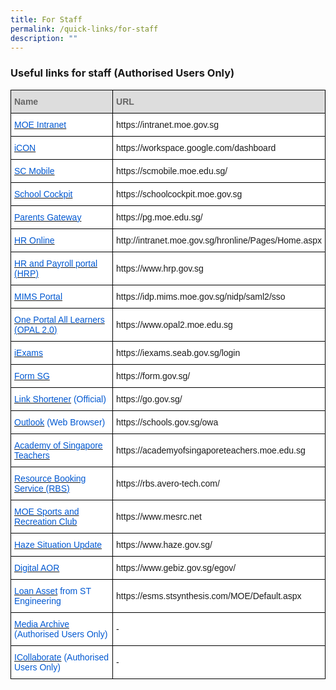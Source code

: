 ```yaml
---
title: For Staff
permalink: /quick-links/for-staff
description: ""
---
```

### Useful links for staff (Authorised Users Only)

<style type="text/css">
.tg  {border-collapse:collapse;border-spacing:0;}
.tg td{border-color:black;border-style:solid;border-width:1px;font-family:Arial, sans-serif;font-size:14px;
  overflow:hidden;padding:10px 5px;word-break:normal;}
.tg th{border-color:black;border-style:solid;border-width:1px;font-family:Arial, sans-serif;font-size:14px;
  font-weight:normal;overflow:hidden;padding:10px 5px;word-break:normal;}
.tg .tg-f8vp{background-color:#DDD;color:#666;font-weight:bold;text-align:left;vertical-align:middle}
.tg .tg-r3ha{background-color:#FFF;color:#0058D1;text-align:left;vertical-align:top}
.tg .tg-zr06{background-color:#FFF;text-align:left;vertical-align:middle}
</style>
<table class="tg">
<thead>
  <tr>
    <th class="tg-f8vp"><span style="color:#666;background-color:#DDD">Name</span></th>
    <th class="tg-f8vp"><span style="color:#666;background-color:#DDD">URL</span></th>
  </tr>
</thead>
<tbody>
  <tr>
    <td class="tg-r3ha"><a href="https://intranet.moe.gov.sg/"><span style="text-decoration:none;color:#0058D1">MOE Intranet</span></a></td>
    <td class="tg-zr06">https://intranet.moe.gov.sg</td>
  </tr>
  <tr>
    <td class="tg-r3ha"><a href="https://workspace.google.com/dashboard"><span style="text-decoration:none;color:#0058D1">iCON</span></a></td>
    <td class="tg-zr06">https://workspace.google.com/dashboard</td>
  </tr>
  <tr>
    <td class="tg-r3ha"><a href="https://scmobile.moe.edu.sg/"><span style="text-decoration:none;color:#0058D1">SC Mobile</span></a></td>
    <td class="tg-zr06">https://scmobile.moe.edu.sg/</td>
  </tr>
  <tr>
    <td class="tg-r3ha"><a href="https://schoolcockpit.moe.gov.sg/"><span style="text-decoration:none;color:#0058D1">School Cockpit</span></a></td>
    <td class="tg-zr06">https://schoolcockpit.moe.gov.sg</td>
  </tr>
  <tr>
    <td class="tg-r3ha"><a href="https://pg.moe.edu.sg/"><span style="text-decoration:none;color:#0058D1">Parents Gateway</span></a></td>
    <td class="tg-zr06">https://pg.moe.edu.sg/</td>
  </tr>
  <tr>
    <td class="tg-r3ha"><a href="http://intranet.moe.gov.sg/hronline/Pages/Home.aspx"><span style="text-decoration:none;color:#0058D1">HR Online</span></a></td>
    <td class="tg-zr06">http://intranet.moe.gov.sg/hronline/Pages/Home.aspx</td>
  </tr>
  <tr>
    <td class="tg-r3ha"><a href="https://www.hrp.gov.sg/"><span style="text-decoration:none;color:#0058D1">HR and Payroll portal (HRP)</span></a></td>
    <td class="tg-zr06">https://www.hrp.gov.sg</td>
  </tr>
  <tr>
    <td class="tg-r3ha"><a href="http://mims.moe.gov.sg/"><span style="text-decoration:none;color:#0058D1">MIMS Portal</span></a></td>
    <td class="tg-zr06">https://idp.mims.moe.gov.sg/nidp/saml2/sso<br></td>
  </tr>
  <tr>
    <td class="tg-r3ha"><a href="https://www.opal2.moe.edu.sg/"><span style="text-decoration:none;color:#0058D1">One Portal All Learners (OPAL 2.0)</span></a></td>
    <td class="tg-zr06">https://www.opal2.moe.edu.sg</td>
  </tr>
  <tr>
    <td class="tg-r3ha"><a href="https://iexams.seab.gov.sg/login"><span style="text-decoration:none;color:#0058D1">iExams</span></a></td>
    <td class="tg-zr06">https://iexams.seab.gov.sg/login</td>
  </tr>
  <tr>
    <td class="tg-r3ha"><a href="https://form.gov.sg/"><span style="text-decoration:none;color:#0058D1">Form SG</span></a></td>
    <td class="tg-zr06">https://form.gov.sg/</td>
  </tr>
  <tr>
    <td class="tg-r3ha"><a href="https://go.gov.sg/"><span style="text-decoration:none;color:#0058D1">Link Shortener</span></a> (Official)</td>
    <td class="tg-zr06">https://go.gov.sg/</td>
  </tr>
  <tr>
    <td class="tg-r3ha"><a href="https://schools.gov.sg/owa"><span style="text-decoration:none;color:#0058D1">Outlook</span></a> (Web Browser)</td>
    <td class="tg-zr06">https://schools.gov.sg/owa</td>
  </tr>
  <tr>
    <td class="tg-r3ha"><a href="https://academyofsingaporeteachers.moe.edu.sg/"><span style="text-decoration:none;color:#0058D1">Academy of Singapore Teachers</span></a></td>
    <td class="tg-zr06">https://academyofsingaporeteachers.moe.edu.sg</td>
  </tr>
  <tr>
    <td class="tg-r3ha"><a href="https://rbs.avero-tech.com/"><span style="text-decoration:none;color:#0058D1">Resource Booking Service (RBS)</span></a></td>
    <td class="tg-zr06">https://rbs.avero-tech.com/</td>
  </tr>
  <tr>
    <td class="tg-r3ha"><a href="https://www.mesrc.net/"><span style="text-decoration:none;color:#0058D1">MOE Sports and Recreation Club</span></a></td>
    <td class="tg-zr06">https://www.mesrc.net</td>
  </tr>
  <tr>
    <td class="tg-r3ha"><a href="https://www.haze.gov.sg/"><span style="text-decoration:none;color:#0058D1">Haze Situation Update</span></a></td>
    <td class="tg-zr06">https://www.haze.gov.sg/</td>
  </tr>
  <tr>
    <td class="tg-r3ha"><a href="https://www.gebiz.gov.sg/egov/"><span style="text-decoration:none;color:#0058D1">Digital AOR</span></a></td>
    <td class="tg-zr06">https://www.gebiz.gov.sg/egov/</td>
  </tr>
  <tr>
    <td class="tg-r3ha"><a href="https://esms.stsynthesis.com/MOE/Default.aspx"><span style="text-decoration:none;color:#0058D1">Loan Asset</span></a> from ST Engineering</td>
    <td class="tg-zr06">https://esms.stsynthesis.com/MOE/Default.aspx</td>
  </tr>
  <tr>
    <td class="tg-r3ha"><a href="https://dmpspic.blogspot.com/"><span style="text-decoration:none;color:#0058D1">Media Archive</span></a> (Authorised Users Only)</td>
    <td class="tg-zr06">-</td>
  </tr>
  <tr>
    <td class="tg-r3ha"><a href="https://icollaborate.moe.gov.sg/myitb/projects/ITD%20School%20Collaboration/Forms/AllItems.aspx"><span style="text-decoration:none;color:#0058D1">ICollaborate</span></a> (Authorised Users Only)</td>
    <td class="tg-zr06">-</td>
  </tr>
</tbody>
</table>